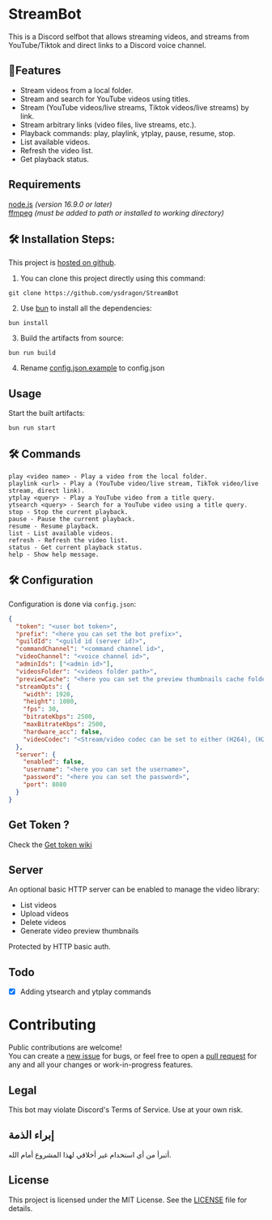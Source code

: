 # StreamBot

This is a Discord selfbot that allows streaming videos, and streams from YouTube/Tiktok and direct links to a Discord voice channel.

## 🧐Features

- Stream videos from a local folder.
- Stream and search for YouTube videos using titles.
- Stream (YouTube videos/live streams, Tiktok videos/live streams) by link.
- Stream arbitrary links (video files, live streams, etc.).
- Playback commands: play, playlink, ytplay, pause, resume, stop.
- List available videos.
- Refresh the video list.
- Get playback status.

## Requirements
[node.js](https://nodejs.org/) _(version 16.9.0 or later)_  
[ffmpeg](https://www.ffmpeg.org/) _(must be added to path or installed to working directory)_

## 🛠️ Installation Steps:

This project is [hosted on github](https://github.com/ysdragon/StreamBot).
1. You can clone this project directly using this command:

```
git clone https://github.com/ysdragon/StreamBot
```

2. Use [bun](https://bun.sh) to install all the dependencies:
```
bun install 
```

3. Build the artifacts from source:
```
bun run build
```

4. Rename [config.json.example](https://github.com/ysdragon/StreamBot/blob/main/config.json.example) to config.json

## Usage
Start the built artifacts:
```
bun run start
```

## 🛠️ Commands

```
play <video name> - Play a video from the local folder.
playlink <url> - Play a (YouTube video/live stream, TikTok video/live stream, direct link).
ytplay <query> - Play a YouTube video from a title query.
ytsearch <query> - Search for a YouTube video using a title query.
stop - Stop the current playback.
pause - Pause the current playback.
resume - Resume playback.
list - List available videos.
refresh - Refresh the video list.
status - Get current playback status.
help - Show help message.
```

## 🛠️ Configuration

Configuration is done via `config.json`:

```json
{
  "token": "<user bot token>",
  "prefix": "<here you can set the bot prefix>",
  "guildId": "<guild id (server id)>",
  "commandChannel": "<command channel id>",
  "videoChannel": "<voice channel id>",
  "adminIds": ["<admin id>"],
  "videosFolder": "<videos folder path>",
  "previewCache": "<here you can set the preview thumbnails cache folder>",
  "streamOpts": {
    "width": 1920,
    "height": 1080,
    "fps": 30,
    "bitrateKbps": 2500,
    "maxBitrateKbps": 2500,
    "hardware_acc": false,
    "videoCodec": "<Stream/video codec can be set to either (H264), (H265) or (VP8)>"
  },
  "server": {
    "enabled": false,
    "username": "<here you can set the username>",
    "password": "<here you can set the password>",
    "port": 8080
  }
}
```

## Get Token ?
Check the [Get token wiki](https://github.com/ysdragon/StreamBot/wiki/Get-Discord-user-token)

## Server

An optional basic HTTP server can be enabled to manage the video library:

- List videos
- Upload videos
- Delete videos
- Generate video preview thumbnails

Protected by HTTP basic auth.

## Todo

- [x]  Adding ytsearch and ytplay commands   

# Contributing
Public contributions are welcome!  
You can create a [new issue](https://github.com/ysdragon/StreamBot/issues/new) for bugs, or feel free to open a [pull request](https://github.com/ysdragon/StreamBot/pulls) for any and all your changes or work-in-progress features.


## Legal

This bot may violate Discord's Terms of Service. Use at your own risk.

## إبراء الذمة
أتبرأ من أي استخدام غير أخلاقي لهذا المشروع أمام الله.
## License

This project is licensed under the MIT License. See the [LICENSE](https://github.com/ysdragon/StreamBot/blob/main/LICENSE) file for details.
